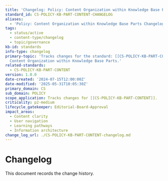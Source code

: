 ```yaml
---
title: 'Changelog: Policy: Content Organization within Knowledge Base Parts'
standard_id: CS-POLICY-KB-PART-CONTENT-CHANGELOG
aliases:
  - 'Policy: Content Organization within Knowledge Base Parts Changelog'
tags:
  - status/active
  - content-type/changelog
  - topic/governance
kb-id: standards
info-type: changelog
primary-topic: 'Tracks changes for the standard: [[CS-POLICY-KB-PART-CONTENT]] - Policy:
  Content Organization within Knowledge Base Parts.'
related-standards:
  - CS-POLICY-KB-PART-CONTENT
version: 1.0.0
date-created: '2024-07-15T12:00:00Z'
date-modified: '2025-05-31T10:05:30Z'
primary_domain: CS
sub_domain: POLICY
scope_application: Tracks changes for [[CS-POLICY-KB-PART-CONTENT]].
criticality: p2-medium
lifecycle_gatekeeper: Editorial-Board-Approval
impact_areas:
  - Content clarity
  - User navigation
  - Learning pathways
  - Information architecture
change_log_url: ./CS-POLICY-KB-PART-CONTENT-changelog.md
---
```


# Changelog

This document records the change history.

